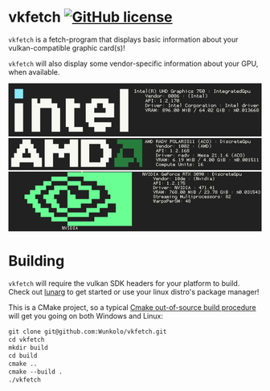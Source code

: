 # vkfetch [![GitHub license](https://img.shields.io/badge/license-MIT-blue.svg)](LICENSE)

`vkfetch` is a fetch-program that displays basic information about your vulkan-compatible graphic card(s)!

`vkfetch` will also display some vendor-specific information about your GPU, when available.

![Intel](images/intel.png)
![AMD](images/amd.png)
![Nvidia](images/nvidia.png)

# Building

`vkfetch` will require the vulkan SDK headers for your platform to build. Check out [lunarg](https://vulkan.lunarg.com/) to get started or use your linux distro's package manager!

This is a CMake project, so a typical [Cmake out-of-source build procedure](http://preshing.com/20170511/how-to-build-a-cmake-based-project/#running-cmake-from-the-command-line) will get you going on both Windows and Linux:

```
git clone git@github.com:Wunkolo/vkfetch.git
cd vkfetch
mkdir build
cd build
cmake ..
cmake --build .
./vkfetch
```